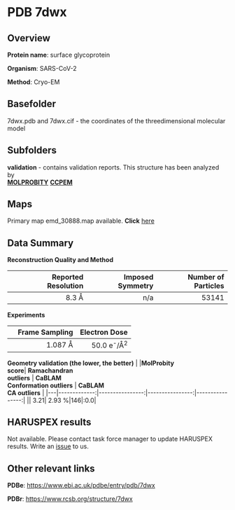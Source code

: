 # PDB 7dwx

## Overview

**Protein name**: surface glycoprotein

**Organism**: SARS-CoV-2

**Method**: Cryo-EM



## Basefolder

7dwx.pdb and 7dwx.cif - the coordinates of the threedimensional molecular model

## Subfolders





**validation** - contains validation reports. This structure has been analyzed by <br>  [**MOLPROBITY**](https://github.com/thorn-lab/coronavirus_structural_task_force/tree/master/pdb/surface_glycoprotein/SARS-CoV-2/7dwx/validation/molprobity)   [**CCPEM**](https://github.com/thorn-lab/coronavirus_structural_task_force/tree/master/pdb/surface_glycoprotein/SARS-CoV-2/7dwx/validation/ccpem-validation) 



## Maps

Primary map emd_30888.map available. **Click** [here](http://ftp.wwpdb.org/pub/emdb/structures/EMD-30888/map/) 

## Data Summary
**Reconstruction Quality and Method**

|   | Reported Resolution | Imposed Symmetry | Number of Particles |
|---|-------------:|----------------:|--------------:|
|   |8.3 Å|n/a|53141|

**Experiments**

|   | Frame Sampling | Electron Dose |
|---|-------------:|----------------:|
|   |1.087 Å|50.0 e<sup>-</sup>/Å<sup>2</sup>|

**Geometry validation (the lower, the better)**
|   |**MolProbity<br>score**| **Ramachandran<br>outliers** | **CaBLAM<br>Conformation outliers** | **CaBLAM<br>CA outliers** |
|---|-------------:|----------------:|----------------:|----------------:|
||  3.21|  2.93 %|146|:0.0|

## HARUSPEX results

Not available. Please contact task force manager to update HARUSPEX results. Write an [issue](https://github.com/thorn-lab/coronavirus_structural_task_force/issues) to us.

## Other relevant links 
**PDBe**:  https://www.ebi.ac.uk/pdbe/entry/pdb/7dwx
 
**PDBr**: https://www.rcsb.org/structure/7dwx 
